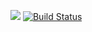 <a href="https://codeclimate.com/github/codeclimate/codeclimate/maintainability"><img src="https://api.codeclimate.com/v1/badges/a99a88d28ad37a79dbf6/maintainability" /></a>
[![Build Status](https://travis-ci.org/makkov/project-lvl1-s284.svg?branch=master)](https://travis-ci.org/makkov/project-lvl1-s284)
